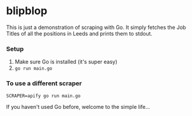 # blipblop

This is just a demonstration of scraping with Go.  It simply fetches the Job Titles of all the positions in Leeds and prints them to stdout.

### Setup
1. Make sure Go is installed (it's super easy)
2. `go run main.go`

### To use a different scraper
`SCRAPER=apify go run main.go`

If you haven't used Go before, welcome to the simple life...